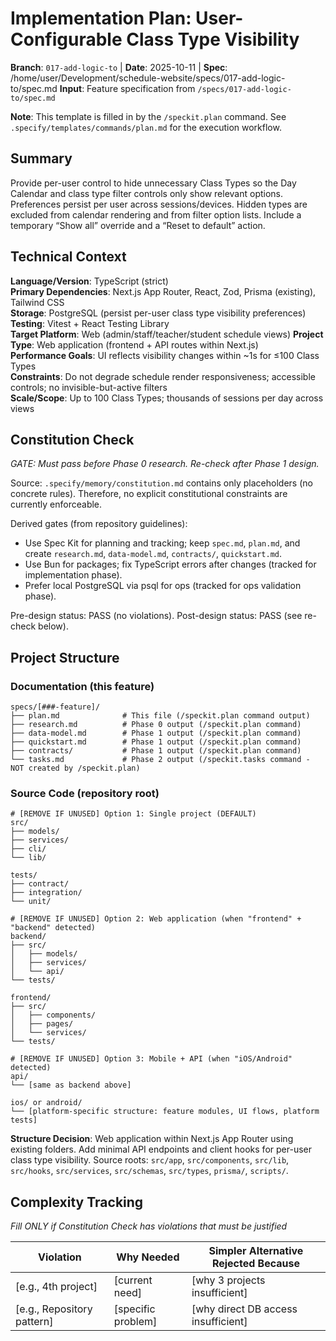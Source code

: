 # Implementation Plan: User-Configurable Class Type Visibility

**Branch**: `017-add-logic-to` | **Date**: 2025-10-11 | **Spec**: /home/user/Development/schedule-website/specs/017-add-logic-to/spec.md
**Input**: Feature specification from `/specs/017-add-logic-to/spec.md`

**Note**: This template is filled in by the `/speckit.plan` command. See `.specify/templates/commands/plan.md` for the execution workflow.

## Summary

Provide per-user control to hide unnecessary Class Types so the Day Calendar and class type filter controls only show relevant options. Preferences persist per user across sessions/devices. Hidden types are excluded from calendar rendering and from filter option lists. Include a temporary “Show all” override and a “Reset to default” action.

## Technical Context

<!--
  ACTION REQUIRED: Replace the content in this section with the technical details
  for the project. The structure here is presented in advisory capacity to guide
  the iteration process.
-->

**Language/Version**: TypeScript (strict)  
**Primary Dependencies**: Next.js App Router, React, Zod, Prisma (existing), Tailwind CSS  
**Storage**: PostgreSQL (persist per-user class type visibility preferences)  
**Testing**: Vitest + React Testing Library  
**Target Platform**: Web (admin/staff/teacher/student schedule views)
**Project Type**: Web application (frontend + API routes within Next.js)  
**Performance Goals**: UI reflects visibility changes within ~1s for ≤100 Class Types  
**Constraints**: Do not degrade schedule render responsiveness; accessible controls; no invisible-but-active filters  
**Scale/Scope**: Up to 100 Class Types; thousands of sessions per day across views

## Constitution Check

_GATE: Must pass before Phase 0 research. Re-check after Phase 1 design._

Source: `.specify/memory/constitution.md` contains only placeholders (no concrete rules). Therefore, no explicit constitutional constraints are currently enforceable.

Derived gates (from repository guidelines):

- Use Spec Kit for planning and tracking; keep `spec.md`, `plan.md`, and create `research.md`, `data-model.md`, `contracts/`, `quickstart.md`.
- Use Bun for packages; fix TypeScript errors after changes (tracked for implementation phase).
- Prefer local PostgreSQL via psql for ops (tracked for ops validation phase).

Pre-design status: PASS (no violations).
Post-design status: PASS (see re-check below).

## Project Structure

### Documentation (this feature)

```
specs/[###-feature]/
├── plan.md              # This file (/speckit.plan command output)
├── research.md          # Phase 0 output (/speckit.plan command)
├── data-model.md        # Phase 1 output (/speckit.plan command)
├── quickstart.md        # Phase 1 output (/speckit.plan command)
├── contracts/           # Phase 1 output (/speckit.plan command)
└── tasks.md             # Phase 2 output (/speckit.tasks command - NOT created by /speckit.plan)
```

### Source Code (repository root)

<!--
  ACTION REQUIRED: Replace the placeholder tree below with the concrete layout
  for this feature. Delete unused options and expand the chosen structure with
  real paths (e.g., apps/admin, packages/something). The delivered plan must
  not include Option labels.
-->

```
# [REMOVE IF UNUSED] Option 1: Single project (DEFAULT)
src/
├── models/
├── services/
├── cli/
└── lib/

tests/
├── contract/
├── integration/
└── unit/

# [REMOVE IF UNUSED] Option 2: Web application (when "frontend" + "backend" detected)
backend/
├── src/
│   ├── models/
│   ├── services/
│   └── api/
└── tests/

frontend/
├── src/
│   ├── components/
│   ├── pages/
│   └── services/
└── tests/

# [REMOVE IF UNUSED] Option 3: Mobile + API (when "iOS/Android" detected)
api/
└── [same as backend above]

ios/ or android/
└── [platform-specific structure: feature modules, UI flows, platform tests]
```

**Structure Decision**: Web application within Next.js App Router using existing folders. Add minimal API endpoints and client hooks for per-user class type visibility. Source roots: `src/app`, `src/components`, `src/lib`, `src/hooks`, `src/services`, `src/schemas`, `src/types`, `prisma/`, `scripts/`.

## Complexity Tracking

_Fill ONLY if Constitution Check has violations that must be justified_

| Violation                  | Why Needed         | Simpler Alternative Rejected Because |
| -------------------------- | ------------------ | ------------------------------------ |
| [e.g., 4th project]        | [current need]     | [why 3 projects insufficient]        |
| [e.g., Repository pattern] | [specific problem] | [why direct DB access insufficient]  |
